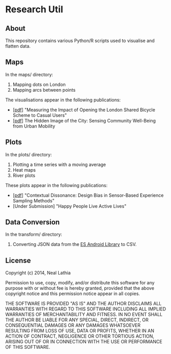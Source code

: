 # Research Util

## About
This repository contains various Python/R scripts used to visualise and flatten data.

## Maps

In the maps/ directory:

1. Mapping dots on London
2. Mapping arcs between points

The visualisations appear in the following publications:

* [[pdf](http://nlathia.github.io/papers/lathia_transport12.pdf)] "Measuring the Impact of Opening the London Shared Bicycle Scheme to Casual Users" 
* [[pdf](http://nlathia.github.io/papers/lathia_pervasive12.pdf)] The Hidden Image of the City: Sensing Community Well-Being from Urban Mobility 

## Plots

In the plots/ directory:

1. Plotting a time series with a moving average
2. Heat maps
3. River plots

These plots appear in the following publications:

* [[pdf](http://nlathia.github.io/papers/lathia_ubicomp13.pdf)] "Contextual Dissonance: Design Bias in Sensor-Based Experience Sampling Methods" 
* [Under Submission] "Happy People Live Active Lives"

## Data Conversion
In the transform/ directory:

1. Converting JSON data from the [ES Android Library](http://emotionsense.github.io/sensors.html) to CSV.



## License

 Copyright (c) 2014, Neal Lathia

Permission to use, copy, modify, and/or distribute this software for any
purpose with or without fee is hereby granted, provided that the above
copyright notice and this permission notice appear in all copies.

THE SOFTWARE IS PROVIDED "AS IS" AND THE AUTHOR DISCLAIMS ALL WARRANTIES
WITH REGARD TO THIS SOFTWARE INCLUDING ALL IMPLIED WARRANTIES OF
MERCHANTABILITY AND FITNESS. IN NO EVENT SHALL THE AUTHOR BE LIABLE FOR ANY
SPECIAL, DIRECT, INDIRECT, OR CONSEQUENTIAL DAMAGES OR ANY DAMAGES
WHATSOEVER RESULTING FROM LOSS OF USE, DATA OR PROFITS, WHETHER IN AN
ACTION OF CONTRACT, NEGLIGENCE OR OTHER TORTIOUS ACTION, ARISING OUT OF OR
IN CONNECTION WITH THE USE OR PERFORMANCE OF THIS SOFTWARE.

